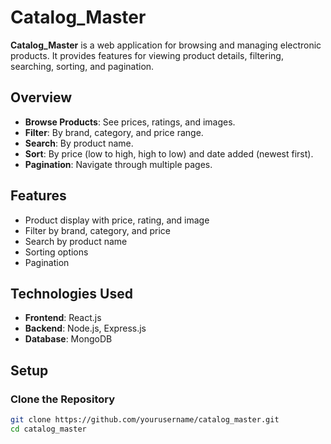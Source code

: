 # Catalog_Master

**Catalog_Master** is a web application for browsing and managing electronic products. It provides features for viewing product details, filtering, searching, sorting, and pagination.

## Overview

- **Browse Products**: See prices, ratings, and images.
- **Filter**: By brand, category, and price range.
- **Search**: By product name.
- **Sort**: By price (low to high, high to low) and date added (newest first).
- **Pagination**: Navigate through multiple pages.

## Features

- Product display with price, rating, and image
- Filter by brand, category, and price
- Search by product name
- Sorting options
- Pagination

## Technologies Used

- **Frontend**: React.js
- **Backend**: Node.js, Express.js
- **Database**: MongoDB

## Setup

### Clone the Repository

```bash
git clone https://github.com/yourusername/catalog_master.git
cd catalog_master
